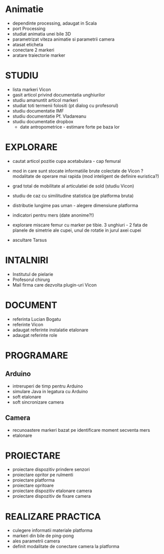 Animatie
========
* dependinte processing, adaugat in Scala
* port Processing
* studiat animatia unei bile 3D
* parametrizat viteza animatie si parametrii camera
* atasat eticheta
* conectare 2 markeri
* aratare traiectorie marker

STUDIU
======
* lista markeri Vicon
* gasit articol privind documentatia unghiurilor
* studiu amanuntit articol markeri
* studiat toti termenii folositi (pt dialog cu profesorul)
* studiu documentatie IMF
* studiu documentatie Pf. Vladareanu
* studiu documentatie dropbox
    * date antropometrice - estimare forte pe baza lor

EXPLORARE
=========
* cautat articol pozitie cupa acetabulara - cap femural

* mod in care sunt stocate informatiile brute colectate de Vicon
    ? modalitate de operare mai rapida (mod inteligent de definire euristica?)

* grad total de mobilitate al articulatiei de sold (studiu Vicon)

* studiu de caz cu similitudine statistica (pe platforma bruta)

* distributie lungime pas uman - alegere dimensiune platforma

* indicatori pentru mers (date anonime?!)

* explorare miscare femur cu marker pe tibie. 3 unghiuri - 2 fata de planele de simetrie ale cupei,
unul de rotatie in jurul axei cupei

* ascultare Tarsus

INTALNIRI
=========
* Institutul de pielarie
* Profesorul chirurg
* Mail firma care dezvolta plugin-uri Vicon

DOCUMENT
========
* referinta Lucian Bogatu
* referinte Vicon
* adaugat referinte instalatie etalonare
* adaugat referinte role

PROGRAMARE
==========

Arduino
-------
* intreruperi de timp pentru Arduino
* simulare Java in legatura cu Arduino
* soft etalonare
* soft sincronizare camera

Camera
------
* recunoastere markeri bazat pe identificare moment secventa mers
* etalonare

PROIECTARE
==========
* proiectare dispozitiv prindere senzori
* proiectare opritor pe rulmenti
* proiectare platforma
* proiectare opritoare
* proiectare dispozitiv etalonare camera
* proiectare dispozitiv de fixare camera

REALIZARE PRACTICA
==================
* culegere informatii materiale platforma
* markeri din bile de ping-pong
* ales parametrii camera
* definit modalitate de conectare camera la platforma

